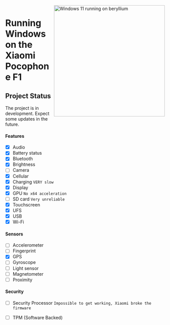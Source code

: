 <img align="right" src="https://github.com/n00b69/woaberyllium/blob/main/beryllium.png" width="350" alt="Windows 11 running on beryllium">


# Running Windows on the Xiaomi Pocophone F1

## Project Status

The project is in development. Expect some updates in the future.

#### Features

- [X] Audio 
- [X] Battery status
- [x] Bluetooth
- [x] Brightness 
- [ ] Camera
- [x] Cellular
- [x] Charging ```VERY slow```
- [x] Display
- [x] GPU  ```No x64 acceleration```
- [ ] SD card ```Very unreliable```
- [x] Touchscreen 
- [x] UFS
- [x] USB
- [x] Wi-Fi

#### Sensors
- [ ] Accelerometer
- [ ] Fingerprint
- [x] GPS
- [ ] Gyroscope
- [ ] Light sensor
- [ ] Magnetometer
- [ ] Proximity

#### Security

- [ ] Security Processor ```Impossible to get working, Xiaomi broke the firmware```
- [ ] TPM (Software Backed)
















